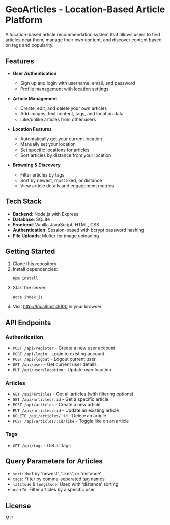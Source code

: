 
# GeoArticles - Location-Based Article Platform

A location-based article recommendation system that allows users to find articles near them, manage their own content, and discover content based on tags and popularity.

## Features

- **User Authentication**
  - Sign up and login with username, email, and password
  - Profile management with location settings

- **Article Management**
  - Create, edit, and delete your own articles
  - Add images, text content, tags, and location data
  - Like/unlike articles from other users

- **Location Features**
  - Automatically get your current location
  - Manually set your location
  - Set specific locations for articles
  - Sort articles by distance from your location

- **Browsing & Discovery**
  - Filter articles by tags
  - Sort by newest, most liked, or distance
  - View article details and engagement metrics

## Tech Stack

- **Backend**: Node.js with Express
- **Database**: SQLite
- **Frontend**: Vanilla JavaScript, HTML, CSS
- **Authentication**: Session-based with bcrypt password hashing
- **File Uploads**: Multer for image uploading

## Getting Started

1. Clone this repository
2. Install dependencies:
   ```
   npm install
   ```
3. Start the server:
   ```
   node index.js
   ```
4. Visit [http://localhost:3000](http://localhost:3000) in your browser

## API Endpoints

### Authentication
- `POST /api/register` - Create a new user account
- `POST /api/login` - Login to existing account
- `POST /api/logout` - Logout current user
- `GET /api/user` - Get current user details
- `PUT /api/user/location` - Update user location

### Articles
- `GET /api/articles` - Get all articles (with filtering options)
- `GET /api/articles/:id` - Get a specific article
- `POST /api/articles` - Create a new article
- `PUT /api/articles/:id` - Update an existing article
- `DELETE /api/articles/:id` - Delete an article
- `POST /api/articles/:id/like` - Toggle like on an article

### Tags
- `GET /api/tags` - Get all tags

## Query Parameters for Articles

- `sort`: Sort by 'newest', 'likes', or 'distance'
- `tags`: Filter by comma-separated tag names
- `latitude` & `longitude`: Used with 'distance' sorting
- `userId`: Filter articles by a specific user

## License

MIT
